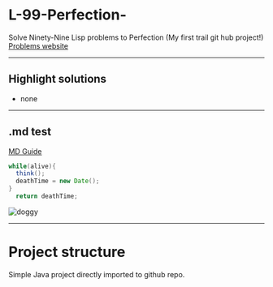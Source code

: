 # L-99-Perfection-
Solve Ninety-Nine Lisp problems to Perfection (My first trail git hub project!)
[Problems website](http://www.ic.unicamp.br/~meidanis/courses/mc336/2006s2/funcional/L-99_Ninety-Nine_Lisp_Problems.html)

----------

## Highlight solutions
- none

----------

## .md test
[MD Guide](https://guides.github.com/features/mastering-markdown/)
```java
while(alive){
  think();
  deathTime = new Date();
}
  return deathTime;
```
![doggy](http://bedandbiscuitspetretreat.co.uk/Dog.jpg)

----------

# Project structure
Simple Java project directly imported to github repo.
